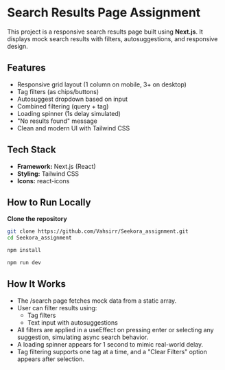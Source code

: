 # Search Results Page Assignment

This project is a responsive search results page built using **Next.js**. It displays mock search results with filters, autosuggestions, and responsive design.

## Features

- Responsive grid layout (1 column on mobile, 3+ on desktop)
- Tag filters (as chips/buttons)
- Autosuggest dropdown based on input
- Combined filtering (query + tag)
- Loading spinner (1s delay simulated)
- "No results found" message
- Clean and modern UI with Tailwind CSS

## Tech Stack

- **Framework:** Next.js (React)
- **Styling:** Tailwind CSS
- **Icons:** react-icons

## How to Run Locally

 **Clone the repository**
   ```bash
   git clone https://github.com/Vahsirr/Seekora_assignment.git
   cd Seekora_assignment

   npm install

   npm run dev
```
## How It Works

- The /search page fetches mock data from a static array.
- User can filter results using:
  - Tag filters
  - Text input with autosuggestions
- All filters are applied in a useEffect on pressing enter or selecting any suggestion, simulating async search behavior.
- A loading spinner appears for 1 second to mimic real-world delay.
- Tag filtering supports one tag at a time, and a "Clear Filters" option appears after selection.

